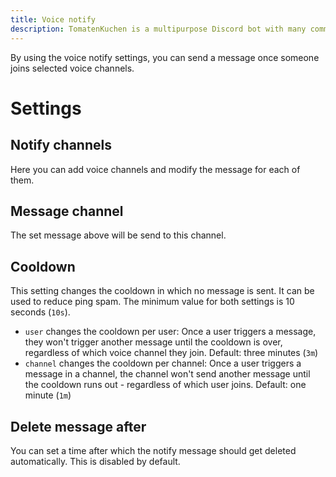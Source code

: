 ```yaml
---
title: Voice notify
description: TomatenKuchen is a multipurpose Discord bot with many common and innovative features for your server. Explains on how to set up voice notify messages.
---
```


By using the voice notify settings, you can send a message once someone joins selected voice channels.

# Settings

## Notify channels
Here you can add voice channels and modify the message for each of them.

## Message channel
The set message above will be send to this channel.

## Cooldown
This setting changes the cooldown in which no message is sent. It can be used to reduce ping spam. The minimum value for both settings is 10 seconds (`10s`).

- `user` changes the cooldown per user: Once a user triggers a message, they won't trigger another message until the cooldown is over, regardless of which voice channel they join. Default: three minutes (`3m`)
- `channel` changes the cooldown per channel: Once a user triggers a message in a channel, the channel won't send another message until the cooldown runs out - regardless of which user joins. Default: one minute (`1m`)

## Delete message after
You can set a time after which the notify message should get deleted automatically. This is disabled by default.
